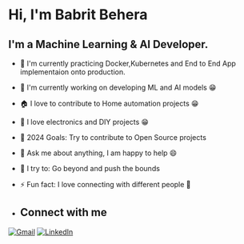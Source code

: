 # Hi, I'm Babrit Behera
 
## I'm a Machine Learning & AI Developer.
* 🌱 I'm currently practicing Docker,Kubernetes and End to End App implementaion onto production.
* 🐳 I'm currently working on developing ML and AI models 😁
* 🏠 I love to contribute to Home automation projects 😁
* 🤖 I love electronics and DIY projects 😁
* 🥅 2024 Goals: Try to contribute to Open Source projects
* 💬 Ask me about anything, I am happy to help 😄
* 🧗 I try to: Go beyond and push the bounds
* ⚡ Fun fact: I love connecting with different people 🙌

* ## Connect with me
[![Gmail](https://img.shields.io/badge/-Gmail-D14836?style=flat&logo=gmail&logoColor=white)](mailto:iambabrit@gmail.com)
[![LinkedIn](https://img.shields.io/badge/-LinkedIn-0077B5?style=flat&logo=linkedin&logoColor=white)](https://www.linkedin.com/in/babrit-behera-a63257282/)
